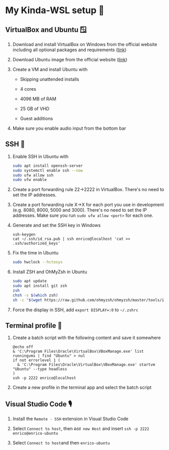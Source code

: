 # My Kinda-WSL setup 🎃

## VirtualBox and Ubuntu 🪟

1. Download and install VirtualBox on Windows from the official website including all optional packages and requirements ([link](https://www.virtualbox.org/wiki/Downloads))

1. Download Ubuntu image from the official website ([link](https://ubuntu.com/download/desktop))

1. Create a VM and install Ubuntu with

    - Skipping unattended installs

    - 4 cores

    - 4096 MB of RAM

    - 25 GB of VHD

    - Guest additions

1. Make sure you enable audio input from the bottom bar

## SSH 🍪

1. Enable SSH in Ubuntu with

    ```sh
    sudo apt install openssh-server
    sudo systemctl enable ssh --now
    sudo ufw allow ssh
    sudo ufw enable
    ```

1. Create a port forwarding rule 22->2222 in VirtualBox. There's no need to set the IP addresses.
   
1. Create a port forwarding rule X->X for each port you use in development (e.g. 8080, 8000, 5000 and 3000). There's no need to set the IP addresses. Make sure you run `sudo ufw allow <port>` for each one.

1. Generate and set the SSH key in Windows

    ```batch
    ssh-keygen
    cat ~/.ssh/id_rsa.pub | ssh enrico@localhost 'cat >> .ssh/authorized_keys'
    ```

1. Fix the time in Ubuntu

    ```bash
    sudo hwclock --hctosys 
    ```

1. Install ZSH and OhMyZsh in Ubuntu

    ```bash
    sudo apt update
    sudo apt install git zsh
    zsh
    chsh -s $(which zsh)
    sh -c "$(wget https://raw.github.com/ohmyzsh/ohmyzsh/master/tools/install.sh -O -)"
    ```

1. Force the display in SSH, add `export DISPLAY=:0` to `~/.zshrc`

## Terminal profile 📒

1. Create a batch script with the following content and save it somewhere

    ```batch
    @echo off
    & 'C:\Program Files\Oracle\VirtualBox\VBoxManage.exe' list runningvms | find "Ubuntu" > nul
    if not errorlevel 1 (
      & 'C:\Program Files\Oracle\VirtualBox\VBoxManage.exe' startvm "Ubuntu" --type headless
    )
    ssh -p 2222 enrico@localhost
    ```

1. Create a new profile in the terminal app and select the batch script

## Visual Studio Code 🎙️

1. Install the `Remote - SSH` extension in Visual Studio Code

1. Select `Connect to host`, then `Add new Host` and insert `ssh -p 2222 enrico@enrico-ubuntu`

1. Select `Connect to host`and then `enrico-ubuntu`
